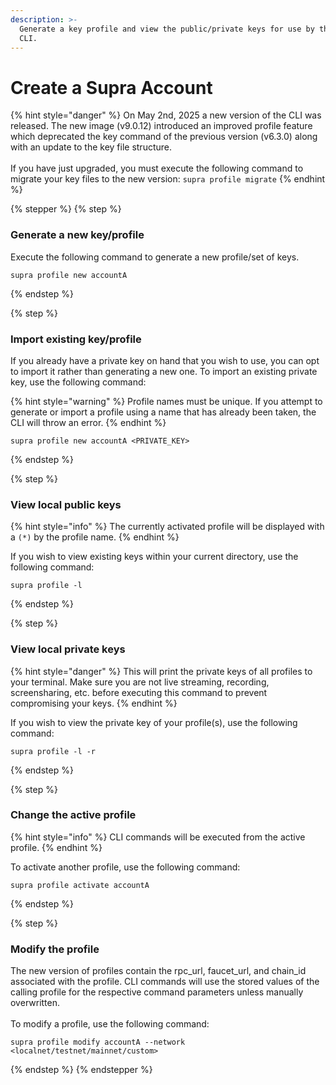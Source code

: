 ```yaml
---
description: >-
  Generate a key profile and view the public/private keys for use by the Supra
  CLI.
---
```


# Create a Supra Account

{% hint style="danger" %}
On May 2nd, 2025 a new version of the CLI was released. The new image (v9.0.12) introduced an improved profile feature which deprecated the key command of the previous version (v6.3.0) along with an update to the key file structure.\
\
If you have just upgraded, you must execute the following command to migrate your key files to the new version: `supra profile migrate`&#x20;
{% endhint %}

{% stepper %}
{% step %}
### Generate a new key/profile

Execute the following command to generate a new profile/set of keys.&#x20;

```
supra profile new accountA
```
{% endstep %}

{% step %}
### Import existing key/profile

If you already have a private key on hand that you wish to use, you can opt to import it rather than generating a new one. To import an existing private key, use the following command:

{% hint style="warning" %}
Profile names must be unique. If you attempt to generate or import a profile using a name that has already been taken, the CLI will throw an error.
{% endhint %}

```
supra profile new accountA <PRIVATE_KEY>
```
{% endstep %}

{% step %}
### View local public keys

{% hint style="info" %}
The currently activated profile will be displayed with a `(*)` by the profile name.
{% endhint %}

If you wish to view existing keys within your current directory, use the following command:

```
supra profile -l
```
{% endstep %}

{% step %}
### View local private keys

{% hint style="danger" %}
This will print the private keys of all profiles to your terminal. Make sure you are not live streaming, recording, screensharing, etc. before executing this command to prevent compromising your keys.
{% endhint %}

If you wish to view the private key of your profile(s), use the following command:

```
supra profile -l -r
```
{% endstep %}

{% step %}
### Change the active profile

{% hint style="info" %}
CLI commands will be executed from the active profile.
{% endhint %}

To activate another profile, use the following command:

```
supra profile activate accountA
```
{% endstep %}

{% step %}
### Modify the profile

The new version of profiles contain the rpc\_url, faucet\_url, and chain\_id associated with the profile. CLI commands will use the stored values of the calling profile for the respective command parameters unless manually overwritten.\
\
To modify a profile, use the following command:

```
supra profile modify accountA --network <localnet/testnet/mainnet/custom>
```
{% endstep %}
{% endstepper %}
